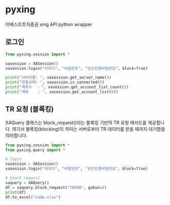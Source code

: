 # pyxing
이베스트투자증권 xing API python wrapper 

## 로그인

```python
from pyxing.session import *

xasession = XASession()
xasession.login("아이디", "비밀번호", "공인인증비밀번호", block=True)

print("서버이름: ", xasession.get_server_name())
print("연결상태: ", xasession.is_connected())
print("계좌수  : ", xasession.get_account_list_count())
print("계좌    : ", xasession.get_account_list(0))
```

## TR 요청 (블록킹)

XAQuery 클래스는 block_request()라는 블록킹 기반의 TR 요청 메서드를 제공합니다. 여기서 블록킹(blocking)의 의미는 서버로부터 TR 데이터를 받을 때까지 대기함을 의미합니다. 

```python
from pyxing.session import *
from pyxing.query import *

# login
xasession = XASession()
xasession.login("아이디", "비밀번호", "공인인증비밀번호", block=True)

# block request
xaquery = XAQuery()
df = xaquery.block_request("t8430", gubun=0)
print(df)
df.to_excel("code.xlsx")
```
